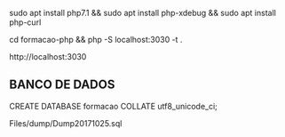 sudo apt install php7.1 && sudo apt install php-xdebug && sudo apt install php-curl

cd formacao-php && php -S localhost:3030 -t .

http://localhost:3030

## BANCO DE DADOS ##

CREATE DATABASE formacao COLLATE utf8_unicode_ci;

Files/dump/Dump20171025.sql
